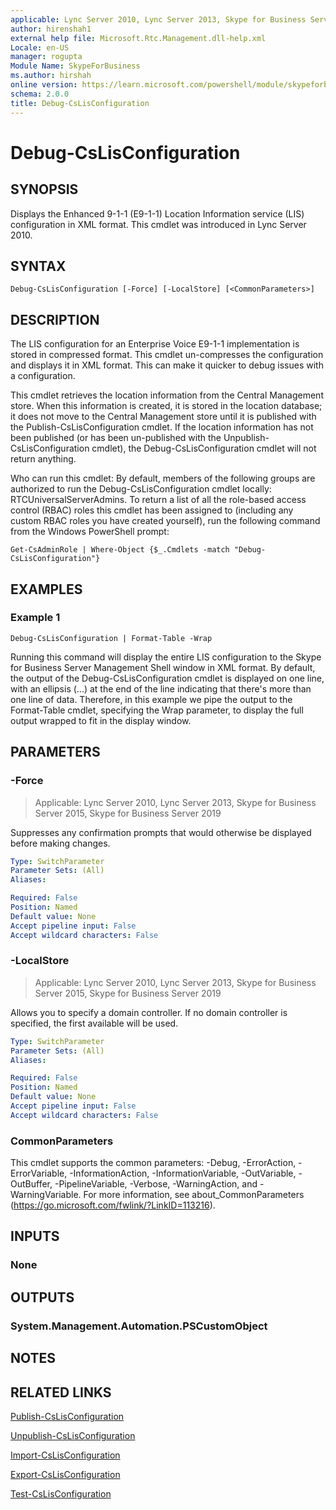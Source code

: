 ```yaml
---
applicable: Lync Server 2010, Lync Server 2013, Skype for Business Server 2015, Skype for Business Server 2019
author: hirenshah1
external help file: Microsoft.Rtc.Management.dll-help.xml
Locale: en-US
manager: rogupta
Module Name: SkypeForBusiness
ms.author: hirshah
online version: https://learn.microsoft.com/powershell/module/skypeforbusiness/debug-cslisconfiguration
schema: 2.0.0
title: Debug-CsLisConfiguration
---
```


# Debug-CsLisConfiguration

## SYNOPSIS
Displays the Enhanced 9-1-1 (E9-1-1) Location Information service (LIS) configuration in XML format.
This cmdlet was introduced in Lync Server 2010.


## SYNTAX

```
Debug-CsLisConfiguration [-Force] [-LocalStore] [<CommonParameters>]
```

## DESCRIPTION
The LIS configuration for an Enterprise Voice E9-1-1 implementation is stored in compressed format.
This cmdlet un-compresses the configuration and displays it in XML format.
This can make it quicker to debug issues with a configuration.

This cmdlet retrieves the location information from the Central Management store.
When this information is created, it is stored in the location database; it does not move to the Central Management store until it is published with the Publish-CsLisConfiguration cmdlet.
If the location information has not been published (or has been un-published with the Unpublish-CsLisConfiguration cmdlet), the Debug-CsLisConfiguration cmdlet will not return anything.

Who can run this cmdlet: By default, members of the following groups are authorized to run the Debug-CsLisConfiguration cmdlet locally: RTCUniversalServerAdmins.
To return a list of all the role-based access control (RBAC) roles this cmdlet has been assigned to (including any custom RBAC roles you have created yourself), run the following command from the Windows PowerShell prompt:

`Get-CsAdminRole | Where-Object {$_.Cmdlets -match "Debug-CsLisConfiguration"}`


## EXAMPLES

### Example 1
```
Debug-CsLisConfiguration | Format-Table -Wrap
```

Running this command will display the entire LIS configuration to the Skype for Business Server Management Shell window in XML format.
By default, the output of the Debug-CsLisConfiguration cmdlet is displayed on one line, with an ellipsis (...) at the end of the line indicating that there's more than one line of data.
Therefore, in this example we pipe the output to the Format-Table cmdlet, specifying the Wrap parameter, to display the full output wrapped to fit in the display window.


## PARAMETERS

### -Force

> Applicable: Lync Server 2010, Lync Server 2013, Skype for Business Server 2015, Skype for Business Server 2019

Suppresses any confirmation prompts that would otherwise be displayed before making changes.

```yaml
Type: SwitchParameter
Parameter Sets: (All)
Aliases:

Required: False
Position: Named
Default value: None
Accept pipeline input: False
Accept wildcard characters: False
```

### -LocalStore

> Applicable: Lync Server 2010, Lync Server 2013, Skype for Business Server 2015, Skype for Business Server 2019

Allows you to specify a domain controller.
If no domain controller is specified, the first available will be used.

```yaml
Type: SwitchParameter
Parameter Sets: (All)
Aliases:

Required: False
Position: Named
Default value: None
Accept pipeline input: False
Accept wildcard characters: False
```

### CommonParameters
This cmdlet supports the common parameters: -Debug, -ErrorAction, -ErrorVariable, -InformationAction, -InformationVariable, -OutVariable, -OutBuffer, -PipelineVariable, -Verbose, -WarningAction, and -WarningVariable. For more information, see about_CommonParameters (https://go.microsoft.com/fwlink/?LinkID=113216).

## INPUTS

### None

## OUTPUTS

### System.Management.Automation.PSCustomObject

## NOTES

## RELATED LINKS

[Publish-CsLisConfiguration](Publish-CsLisConfiguration.md)

[Unpublish-CsLisConfiguration](Unpublish-CsLisConfiguration.md)

[Import-CsLisConfiguration](Import-CsLisConfiguration.md)

[Export-CsLisConfiguration](Export-CsLisConfiguration.md)

[Test-CsLisConfiguration](Test-CsLisConfiguration.md)

